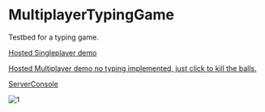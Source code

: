 # MultiplayerTypingGame
Testbed for a typing game.

[Hosted Singleplayer demo](https://willkillson.github.io/MultiplayerTypingGame/typer/typer/index.html)

[Hosted Multiplayer demo no typing implemented, just click to kill the balls.](http://testtyper-testtyper.1d35.starter-us-east-1.openshiftapps.com/)

[ServerConsole](https://console.starter-us-east-1.openshift.com/console/project/testtyper/overview)


![1](https://user-images.githubusercontent.com/26101774/43370989-da98528e-933d-11e8-93c7-0d55a4e3b45e.png)


